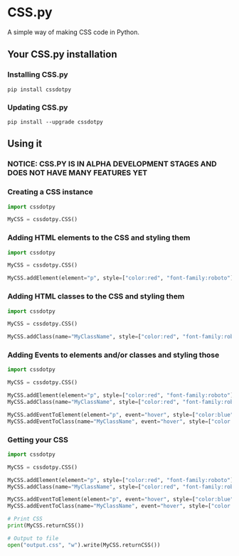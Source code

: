 # CSS.py

A simple way of making CSS code in Python.

## Your CSS.py installation

### Installing CSS.py

```
pip install cssdotpy
```
### Updating CSS.py

```
pip install --upgrade cssdotpy
```

## Using it

### NOTICE: CSS.PY IS IN ALPHA DEVELOPMENT STAGES AND DOES NOT HAVE MANY FEATURES YET

### Creating a CSS instance

```py
import cssdotpy

MyCSS = cssdotpy.CSS()
```

### Adding HTML elements to the CSS and styling them

```py
import cssdotpy

MyCSS = cssdotpy.CSS()

MyCSS.addElement(element="p", style=["color:red", "font-family:roboto"])
```

### Adding HTML classes to the CSS and styling them

```py
import cssdotpy

MyCSS = cssdotpy.CSS()

MyCSS.addClass(name="MyClassName", style=["color:red", "font-family:roboto"])
```

### Adding Events to elements and/or classes and styling those

```py
import cssdotpy

MyCSS = cssdotpy.CSS()

MyCSS.addElement(element="p", style=["color:red", "font-family:roboto"])
MyCSS.addClass(name="MyClassName", style=["color:red", "font-family:roboto"])

MyCSS.addEventToElement(element="p", event="hover", style=["color:blue", "transform: scale(1.1)"])
MyCSS.addEventToClass(name="MyClassName", event="hover", style=["color:blue", "transform: scale(1.1)"])
```

### Getting your CSS

```py
import cssdotpy

MyCSS = cssdotpy.CSS()

MyCSS.addElement(element="p", style=["color:red", "font-family:roboto"])
MyCSS.addClass(name="MyClassName", style=["color:red", "font-family:roboto"])

MyCSS.addEventToElement(element="p", event="hover", style=["color:blue", "transform: scale(1.1)"])
MyCSS.addEventToClass(name="MyClassName", event="hover", style=["color:blue", "transform: scale(1.1)"])

# Print CSS
print(MyCSS.returnCSS())

# Output to file
open("output.css", "w").write(MyCSS.returnCSS())
```
